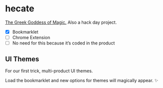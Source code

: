 # hecate
[The Greek Goddess of Magic.](https://en.wikipedia.org/wiki/Hecate) Also a hack day project.

- [x] Bookmarklet
- [ ] Chrome Extension
- [ ] No need for this because it’s coded in the product

## UI Themes

For our first trick, multi-product UI themes.

Load the bookmarklet and new options for themes will magically appear. ✨